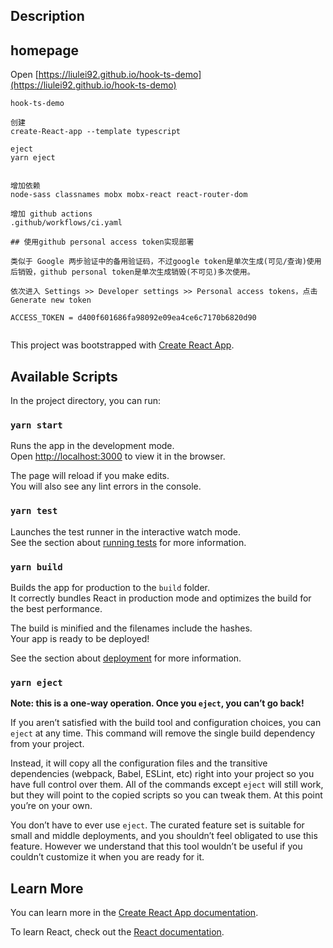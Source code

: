 ## Description


## homepage
Open [https://liulei92.github.io/hook-ts-demo](https://liulei92.github.io/hook-ts-demo)


```
hook-ts-demo

创建
create-React-app --template typescript

eject
yarn eject


增加依赖
node-sass classnames mobx mobx-react react-router-dom

增加 github actions
.github/workflows/ci.yaml

## 使用github personal access token实现部署

类似于 Google 两步验证中的备用验证码，不过google token是单次生成(可见/查询)使用后销毁，github personal token是单次生成销毁(不可见)多次使用。

依次进入 Settings >> Developer settings >> Personal access tokens，点击 Generate new token

ACCESS_TOKEN = d400f601686fa98092e09ea4ce6c7170b6820d90


```

This project was bootstrapped with [Create React App](https://github.com/facebook/create-react-app).

## Available Scripts

In the project directory, you can run:

### `yarn start`

Runs the app in the development mode.<br />
Open [http://localhost:3000](http://localhost:3000) to view it in the browser.

The page will reload if you make edits.<br />
You will also see any lint errors in the console.

### `yarn test`

Launches the test runner in the interactive watch mode.<br />
See the section about [running tests](https://facebook.github.io/create-react-app/docs/running-tests) for more information.

### `yarn build`

Builds the app for production to the `build` folder.<br />
It correctly bundles React in production mode and optimizes the build for the best performance.

The build is minified and the filenames include the hashes.<br />
Your app is ready to be deployed!

See the section about [deployment](https://facebook.github.io/create-react-app/docs/deployment) for more information.

### `yarn eject`

**Note: this is a one-way operation. Once you `eject`, you can’t go back!**

If you aren’t satisfied with the build tool and configuration choices, you can `eject` at any time. This command will remove the single build dependency from your project.

Instead, it will copy all the configuration files and the transitive dependencies (webpack, Babel, ESLint, etc) right into your project so you have full control over them. All of the commands except `eject` will still work, but they will point to the copied scripts so you can tweak them. At this point you’re on your own.

You don’t have to ever use `eject`. The curated feature set is suitable for small and middle deployments, and you shouldn’t feel obligated to use this feature. However we understand that this tool wouldn’t be useful if you couldn’t customize it when you are ready for it.

## Learn More

You can learn more in the [Create React App documentation](https://facebook.github.io/create-react-app/docs/getting-started).

To learn React, check out the [React documentation](https://reactjs.org/).
